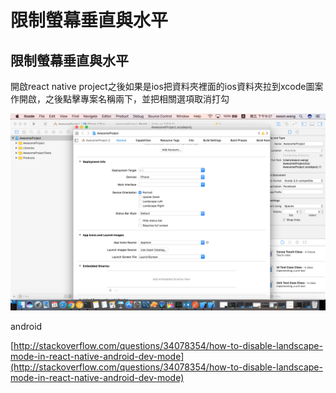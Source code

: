 # 限制螢幕垂直與水平

## 限制螢幕垂直與水平

開啟react native project之後如果是ios把資料夾裡面的ios資料夾拉到xcode圖案作開啟，之後點擊專案名稱兩下，並把相關選項取消打勾

![](/assets/螢幕快照%202017-02-24%20下午9.27.16.png)

android

[http://stackoverflow.com/questions/34078354/how-to-disable-landscape-mode-in-react-native-android-dev-mode](http://stackoverflow.com/questions/34078354/how-to-disable-landscape-mode-in-react-native-android-dev-mode)

